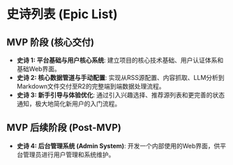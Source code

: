 # 史诗列表 (Epic List)

## MVP 阶段 (核心交付)

- **史诗 1: 平台基础与用户核心系统**: 建立项目的核心技术基础、用户认证体系和基础Web界面。
- **史诗 2: 核心数据管道与手动配置**: 实现从RSS源配置、内容抓取、LLM分析到Markdown文件交付至R2的完整端到端数据处理流程。
- **史诗 3: 新手引导与体验优化**: 通过引入兴趣选择、推荐源列表和更完善的状态通知，极大地简化新用户的入门流程。

## MVP 后续阶段 (Post-MVP)

- **史诗 4: 后台管理系统 (Admin System)**: 开发一个内部使用的Web界面，供平台管理员进行用户管理和系统维护。